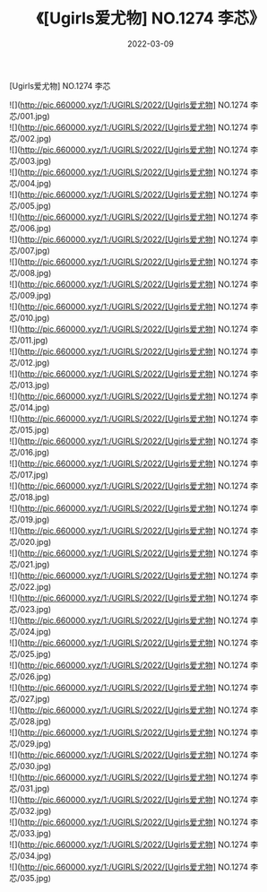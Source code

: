 ﻿---
layout: post
title:  《[Ugirls爱尤物] NO.1274 李芯》
date:   2022-03-09
img: http://pic.660000.xyz/1:/UGIRLS/2022/[Ugirls爱尤物] NO.1274 李芯/000.jpg
categories: [美女, 清纯, 唯美]
---

[Ugirls爱尤物] NO.1274 李芯

 ![](http://pic.660000.xyz/1:/UGIRLS/2022/[Ugirls爱尤物] NO.1274 李芯/001.jpg) <br>![](http://pic.660000.xyz/1:/UGIRLS/2022/[Ugirls爱尤物] NO.1274 李芯/002.jpg) <br>![](http://pic.660000.xyz/1:/UGIRLS/2022/[Ugirls爱尤物] NO.1274 李芯/003.jpg) <br>![](http://pic.660000.xyz/1:/UGIRLS/2022/[Ugirls爱尤物] NO.1274 李芯/004.jpg) <br>![](http://pic.660000.xyz/1:/UGIRLS/2022/[Ugirls爱尤物] NO.1274 李芯/005.jpg) <br>![](http://pic.660000.xyz/1:/UGIRLS/2022/[Ugirls爱尤物] NO.1274 李芯/006.jpg) <br>![](http://pic.660000.xyz/1:/UGIRLS/2022/[Ugirls爱尤物] NO.1274 李芯/007.jpg) <br>![](http://pic.660000.xyz/1:/UGIRLS/2022/[Ugirls爱尤物] NO.1274 李芯/008.jpg) <br>![](http://pic.660000.xyz/1:/UGIRLS/2022/[Ugirls爱尤物] NO.1274 李芯/009.jpg) <br>![](http://pic.660000.xyz/1:/UGIRLS/2022/[Ugirls爱尤物] NO.1274 李芯/010.jpg) <br>![](http://pic.660000.xyz/1:/UGIRLS/2022/[Ugirls爱尤物] NO.1274 李芯/011.jpg) <br>![](http://pic.660000.xyz/1:/UGIRLS/2022/[Ugirls爱尤物] NO.1274 李芯/012.jpg) <br>![](http://pic.660000.xyz/1:/UGIRLS/2022/[Ugirls爱尤物] NO.1274 李芯/013.jpg) <br>![](http://pic.660000.xyz/1:/UGIRLS/2022/[Ugirls爱尤物] NO.1274 李芯/014.jpg) <br>![](http://pic.660000.xyz/1:/UGIRLS/2022/[Ugirls爱尤物] NO.1274 李芯/015.jpg) <br>![](http://pic.660000.xyz/1:/UGIRLS/2022/[Ugirls爱尤物] NO.1274 李芯/016.jpg) <br>![](http://pic.660000.xyz/1:/UGIRLS/2022/[Ugirls爱尤物] NO.1274 李芯/017.jpg) <br>![](http://pic.660000.xyz/1:/UGIRLS/2022/[Ugirls爱尤物] NO.1274 李芯/018.jpg) <br>![](http://pic.660000.xyz/1:/UGIRLS/2022/[Ugirls爱尤物] NO.1274 李芯/019.jpg) <br>![](http://pic.660000.xyz/1:/UGIRLS/2022/[Ugirls爱尤物] NO.1274 李芯/020.jpg) <br>![](http://pic.660000.xyz/1:/UGIRLS/2022/[Ugirls爱尤物] NO.1274 李芯/021.jpg) <br>![](http://pic.660000.xyz/1:/UGIRLS/2022/[Ugirls爱尤物] NO.1274 李芯/022.jpg) <br>![](http://pic.660000.xyz/1:/UGIRLS/2022/[Ugirls爱尤物] NO.1274 李芯/023.jpg) <br>![](http://pic.660000.xyz/1:/UGIRLS/2022/[Ugirls爱尤物] NO.1274 李芯/024.jpg) <br>![](http://pic.660000.xyz/1:/UGIRLS/2022/[Ugirls爱尤物] NO.1274 李芯/025.jpg) <br>![](http://pic.660000.xyz/1:/UGIRLS/2022/[Ugirls爱尤物] NO.1274 李芯/026.jpg) <br>![](http://pic.660000.xyz/1:/UGIRLS/2022/[Ugirls爱尤物] NO.1274 李芯/027.jpg) <br>![](http://pic.660000.xyz/1:/UGIRLS/2022/[Ugirls爱尤物] NO.1274 李芯/028.jpg) <br>![](http://pic.660000.xyz/1:/UGIRLS/2022/[Ugirls爱尤物] NO.1274 李芯/029.jpg) <br>![](http://pic.660000.xyz/1:/UGIRLS/2022/[Ugirls爱尤物] NO.1274 李芯/030.jpg) <br>![](http://pic.660000.xyz/1:/UGIRLS/2022/[Ugirls爱尤物] NO.1274 李芯/031.jpg) <br>![](http://pic.660000.xyz/1:/UGIRLS/2022/[Ugirls爱尤物] NO.1274 李芯/032.jpg) <br>![](http://pic.660000.xyz/1:/UGIRLS/2022/[Ugirls爱尤物] NO.1274 李芯/033.jpg) <br>![](http://pic.660000.xyz/1:/UGIRLS/2022/[Ugirls爱尤物] NO.1274 李芯/034.jpg) <br>![](http://pic.660000.xyz/1:/UGIRLS/2022/[Ugirls爱尤物] NO.1274 李芯/035.jpg) <br>